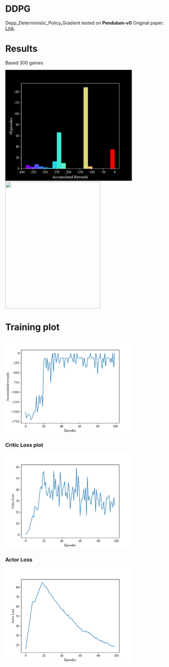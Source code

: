 # DDPG
Depp_Deterministic_Policy_Gradient
tested on **Pendulum-v0**
Original paper: 
[Link](https://arxiv.org/abs/1509.02971).

# Results 
Based 300 games

<img src="images/Histogram.png" width="400" height="350">
<img src="images/vid.gif" width="300" height="400">

# Training plot
<!---
your comment goes here ![IMAGE_DESCRIPTION](plots/Training.PNG)
and here ![IMAGE_DESCRIPTION](plots/Histogram.png)
![Alt Text](plots/gif.gif)
-->
<img src="images/Figure_3.PNG" width="400" height="300">

### Critic Loss plot
<img src="images/Figure_1.PNG" width="400" height="300">

### Actor Loss 
<img src="images/Figure_2.PNG" width="400" height="300">




